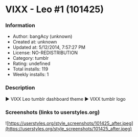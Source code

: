 # VIXX - Leo #1 (101425)

### Information
- Author: bangAcy (unknown)
- Created at: unknown
- Updated at: 5/12/2014, 7:57:27 PM
- License: NO-REDISTRIBUTION
- Category: tumblr
- Rating: undefined
- Total installs: 119
- Weekly installs: 1


### Description
► VIXX Leo tumblr dashboard theme
► VIXX tumblr logo


### Screenshots (links to userstyles.org)
![https://userstyles.org/style_screenshots/101425_after.jpeg](https://userstyles.org/style_screenshots/101425_after.jpeg)


